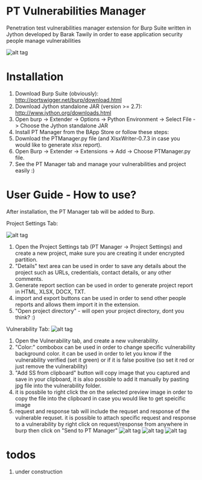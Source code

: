 # PT Vulnerabilities Manager
Penetration test vulnerabilities manager extension for Burp Suite written in Jython developed by Barak Tawily in order to ease application security people manage vulnerabilities


![alt tag](https://raw.githubusercontent.com/Quitten/PT-Manager/master/images/general.png)
# Installation 
1.	Download Burp Suite (obviously): http://portswigger.net/burp/download.html
2.	Download Jython standalone JAR (version >= 2.7): http://www.jython.org/downloads.html
3.	Open burp -> Extender -> Options -> Python Environment -> Select File -> Choose the Jython standalone JAR
4.	Install PT Manager from the BApp Store or follow these steps:
5.	Download the PTManager.py file (and XlsxWriter-0.7.3 in case you would like to generate xlsx report).
6.	Open Burp -> Extender -> Extensions -> Add -> Choose PTManager.py file.
7.	See the PT Manager tab and manage your vulnerabilities and project easily :)

# User Guide - How to use?
After installation, the PT Manager tab will be added to Burp.

Project Settings Tab:

![alt tag](https://raw.githubusercontent.com/Quitten/PT-Manager/master/images/project_settings.png)

1.	Open the Project Settings tab (PT Manager -> Project Settings) and create a new project, make sure you are creating it under encrypted partition.
2.	"Details" text area can be used in order to save any details about the project such as URLs, credentials, contact details, or any other comments.
3.	Generate report section can be used in order to generate project report in HTML, XLSX, DOCX, TXT.
4.	import and export buttons can be used in order to send other people reports and allows them import it in the extension.
5.	"Open project directory" - will open your project directory, dont you think? :)


Vulnerability Tab:
![alt tag](https://raw.githubusercontent.com/Quitten/PT-Manager/master/images/vulnerability.png)

1. Open the Vulnerability tab, and create a new vulnerability.
2. "Color:" combobox can be used in order to change specific vulnerability background color. it can be used in order to let you know if the vulnerability verified (set it green) or if it is false positive (so set it red or just remove the vulnerability)
3. "Add SS from clipboard" button will copy image that you captured and save in your clipboard, it is also possible to add it manually by pasting jpg file into the vulnerability folder.
4. it is possbile to right click the on the selected preview image in order to copy the file into the clipboard in case you would like to get speicific image
5. request and response tab will include the requset and response of the vulnerable requset. it is possible to attach specific request and response to a vulnerability by right click on request/response from anywhere in burp then click on "Send to PT Manager" 
![alt tag](https://raw.githubusercontent.com/Quitten/PT-Manager/master/images/send%20to.png)
![alt tag](https://raw.githubusercontent.com/Quitten/PT-Manager/master/images/select.png)
![alt tag](https://raw.githubusercontent.com/Quitten/PT-Manager/master/images/request.png)

# todos
1. under construction

